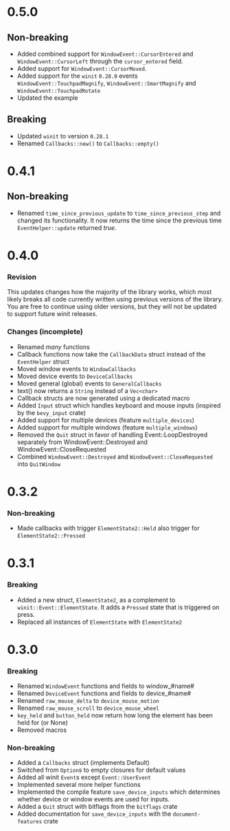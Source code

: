 # 0.5.0

## Non-breaking

- Added combined support for `WindowEvent::CursorEntered` and `WindowEvent::CursorLeft` through the `cursor_entered` field.
- Added support for `WindowEvent::CursorMoved`.
- Added support for the `winit` `0.28.0` events `WindowEvent::TouchpadMagnify`, `WindowEvent::SmartMagnify` and `WindowEvent::TouchpadRotate`
- Updated the example

## Breaking

- Updated `winit` to version `0.28.1`
- Renamed `Callbacks::new()` to `Callbacks::empty()`

# 0.4.1

## Non-breaking

- Renamed `time_since_previous_update` to `time_since_previous_step` and changed its functionality. 
  It now returns the time since the previous time `EventHelper::update` returned *true*.

# 0.4.0

### Revision

This updates changes how the majority of the library works,
which most likely breaks all code currently written using previous versions of the library.
You are free to continue using older versions, but they will not be updated to support future winit releases.

### Changes (incomplete)

- Renamed *many* functions
- Callback functions now take the `CallbackData` struct instead of the `EventHelper` struct
- Moved window events to `WindowCallbacks`
- Moved device events to `DeviceCallbacks`
- Moved general (global) events to `GeneralCallbacks`
- text() now returns a `String` instead of a `Vec<char>`
- Callback structs are now generated using a dedicated macro
- Added `Input` struct which handles keyboard and mouse inputs (inspired by the `bevy_input` crate)
- Added support for multiple devices (feature `multiple_devices`)
- Added support for multiple windows (feature `multiple_windows`)
- Removed the `Quit` struct in favor of handling Event::LoopDestroyed separately from
  WindowEvent::Destroyed and WindowEvent::CloseRequested
- Combined `WindowEvent::Destroyed` and `WindowEvent::CloseRequested` into `QuitWindow`

# 0.3.2

### Non-breaking

- Made callbacks with trigger `ElementState2::Held` also trigger for `ElementState2::Pressed`

# 0.3.1

### Breaking

- Added a new struct, `ElementState2`, as a complement to `winit::Event::ElementState`.
    It adds a `Pressed` state that is triggered on press.
- Replaced all instances of `ElementState` with `ElementState2`

# 0.3.0

### Breaking

- Renamed `WindowEvent` functions and fields to window_#name#
- Renamed `DeviceEvent` functions and fields to device_#name#
- Renamed `raw_mouse_delta` to `device_mouse_motion`
- Renamed `raw_mouse_scroll` to `device_mouse_wheel`
- `key_held` and `button_held` now return how long the element has been held for (or None)
- Removed macros

### Non-breaking

- Added a `Callbacks` struct (implements Default)
- Switched from `Option`s to empty closures for default values
- Added all winit `Event`s except `Event::UserEvent`
- Implemented several more helper functions
- Implemented the compile feature `save_device_inputs`
which determines whether device or window events are used for inputs.
- Added a `Quit` struct with bitflags from the `bitflags` crate
- Added documentation for `save_device_inputs` with the `document-features` crate
